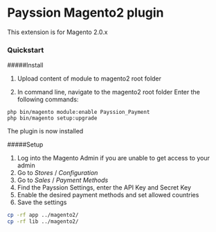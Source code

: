 # Payssion Magento2 plugin

This extension is for Magento 2.0.x

### Quickstart

#####Install

1. Upload content of module to magento2 root folder

2. In command line, navigate to the magento2 root folder
   Enter the following commands:

```
php bin/magento module:enable Payssion_Payment
php bin/magento setup:upgrade
```

The plugin is now installed

#####Setup

1. Log into the Magento Admin
   if you are unable to get access to your admin
2. Go to _Stores_ / _Configuration_
3. Go to _Sales_ / _Payment Methods_
4. Find the Payssion Settings, enter the API Key and Secret Key
5. Enable the desired payment methods and set allowed countries
6. Save the settings

```sh
cp -rf app ../magento2/
cp -rf lib ../magento2/
```

